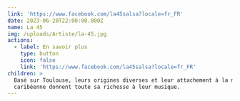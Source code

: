 ```yaml
---
link: 'https://www.facebook.com/la45salsa?locale=fr_FR'
date: 2023-06-20T22:00:00.000Z
name: La 45
img: /uploads/Artiste/la-45.jpg
actions:
  - label: En savoir plus
    type: button
    icon: false
    link: 'https://www.facebook.com/la45salsa?locale=fr_FR'
children: >
  Basé sur Toulouse, leurs origines diverses et leur attachement à la musique
  caribéenne donnent toute sa richesse à leur musique.
---
```


